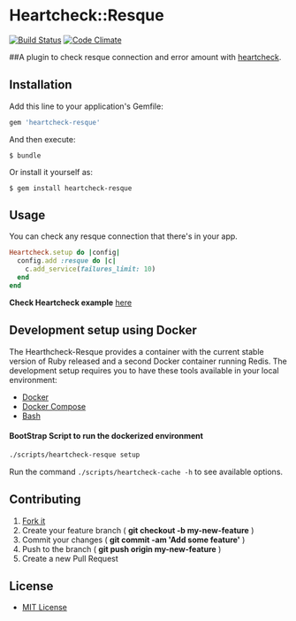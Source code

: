 # Heartcheck::Resque

[![Build Status](https://travis-ci.org/locaweb/heartcheck-resque.svg)](https://travis-ci.org/locaweb/heartcheck-resque)
[![Code Climate](https://codeclimate.com/github/locaweb/heartcheck-resque/badges/gpa.svg)](https://codeclimate.com/github/locaweb/heartcheck-resque)

##A plugin to check resque connection and error amount with [heartcheck](https://github.com/locaweb/heartcheck).

## Installation

Add this line to your application's Gemfile:

```ruby
gem 'heartcheck-resque'
```

And then execute:

    $ bundle

Or install it yourself as:

    $ gem install heartcheck-resque

## Usage

You can check any resque connection that there's in your app.

```ruby
Heartcheck.setup do |config|
  config.add :resque do |c|
    c.add_service(failures_limit: 10)
  end
end
```

**Check Heartcheck example** [here](https://github.com/locaweb/heartcheck/blob/master/lib/heartcheck/generators/templates/config.rb)

## Development setup using Docker

The Hearthcheck-Resque provides a container with the current stable version of Ruby released and a second Docker container running Redis. The development setup requires you to have these tools available in your local environment:

-   [Docker](https://docs.docker.com/get-docker/)
-   [Docker Compose](https://docs.docker.com/compose/install/)
-   [Bash](https://www.gnu.org/software/bash/)

#### BootStrap Script to run the dockerized environment

```bash
./scripts/heartcheck-resque setup
```

Run the command `./scripts/heartcheck-cache -h` to see available options.

## Contributing

1.  [Fork it](https://github.com/locaweb/heartcheck-resque/fork)
2.  Create your feature branch ( **git checkout -b my-new-feature** )
3.  Commit your changes ( **git commit -am 'Add some feature'** )
4.  Push to the branch ( **git push origin my-new-feature** )
5.  Create a new Pull Request

## License
*   [MIT License](https://github.com/locaweb/heartcheck-resque/blob/master/LICENSE.txt)
